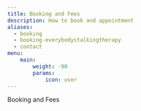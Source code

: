 ```yaml
---
title: Booking and Fees
description: How to book and appointment
aliases:
  - booking
  - booking-everybodystalkingtherapy
  - contact
menu:
    main: 
        weight: -90
        params:
            icon: user
---
```


Booking and Fees